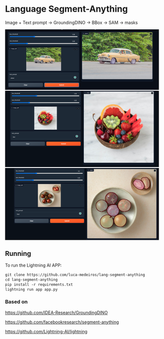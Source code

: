 # Language Segment-Anything
Image + Text prompt -> GroundingDINO -> BBox -> SAM -> masks

![car.png](/assets/outputs/car.png)
![kiwi.png](/assets/outputs/kiwi.png)
![food.png](/assets/outputs/food.png)

## Running

To run the Lightning AI APP:

    git clone https://github.com/luca-medeiros/lang-segment-anything
    cd lang-segment-anything
    pip install -r requirements.txt
    lightning run app app.py

### Based on

https://github.com/IDEA-Research/GroundingDINO

https://github.com/facebookresearch/segment-anything

https://github.com/Lightning-AI/lightning

